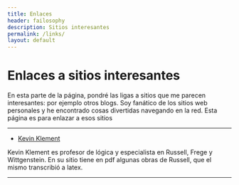 ```yaml
---
title: Enlaces
header: failosophy
description: Sitios interesantes
permalink: /links/
layout: default
---
```


# Enlaces a sitios interesantes

En esta parte de la página, pondré las ligas a sitios que me parecen interesantes: por ejemplo otros blogs. Soy fanático de los sitios web personales y he encontrado cosas divertidas navegando en la red. Esta página es para enlazar a esos sitios

-----

* [Kevin Klement](http://people.umass.edu/klement/)

Kevin Klement es profesor de lógica y especialista en Russell, Frege y Wittgenstein. En su sitio tiene en pdf algunas obras de Russell, que el mismo transcribió a latex. 

-----
